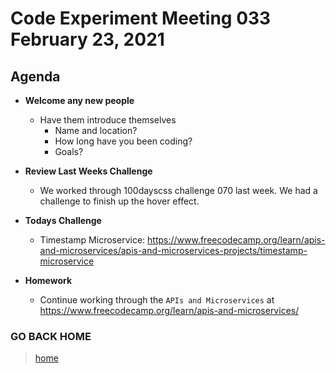 # Code Experiment Meeting 033 February 23, 2021

## Agenda
- **Welcome any new people**
  - Have them introduce themselves
    - Name and location?
    - How long have you been coding?
    - Goals?


- **Review Last Weeks Challenge**
  - We worked through 100dayscss challenge 070 last week.  We had a challenge to finish up the hover effect.


- **Todays Challenge**
  - Timestamp Microservice: https://www.freecodecamp.org/learn/apis-and-microservices/apis-and-microservices-projects/timestamp-microservice


- **Homework**
  - Continue working through the `APIs and Microservices` at https://www.freecodecamp.org/learn/apis-and-microservices/


### GO BACK HOME
> [home](../../../readme.md)